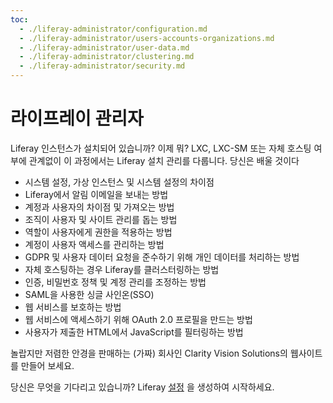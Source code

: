 ```yaml
---
toc:
  - ./liferay-administrator/configuration.md
  - ./liferay-administrator/users-accounts-organizations.md
  - ./liferay-administrator/user-data.md
  - ./liferay-administrator/clustering.md
  - ./liferay-administrator/security.md
---
```

# 라이프레이 관리자

Liferay 인스턴스가 설치되어 있습니까? 이제 뭐? LXC, LXC-SM 또는 자체 호스팅 여부에 관계없이 이 과정에서는 Liferay 설치 관리를 다룹니다. 당신은 배울 것이다

- 시스템 설정, 가상 인스턴스 및 시스템 설정의 차이점
- Liferay에서 알림 이메일을 보내는 방법
- 계정과 사용자의 차이점 및 가져오는 방법
- 조직이 사용자 및 사이트 관리를 돕는 방법
- 역할이 사용자에게 권한을 적용하는 방법
- 계정이 사용자 액세스를 관리하는 방법
- GDPR 및 사용자 데이터 요청을 준수하기 위해 개인 데이터를 처리하는 방법
- 자체 호스팅하는 경우 Liferay를 클러스터링하는 방법
- 인증, 비밀번호 정책 및 계정 관리를 조정하는 방법
- SAML을 사용한 싱글 사인온(SSO)
- 웹 서비스를 보호하는 방법
- 웹 서비스에 액세스하기 위해 OAuth 2.0 프로필을 만드는 방법
- 사용자가 제출한 HTML에서 JavaScript를 필터링하는 방법

놀랍지만 저렴한 안경을 판매하는 (가짜) 회사인 Clarity Vision Solutions의 웹사이트를 만들어 보세요.

당신은 무엇을 기다리고 있습니까? Liferay [설정](./liferay-administrator/configuration.md) 을 생성하여 시작하세요.


